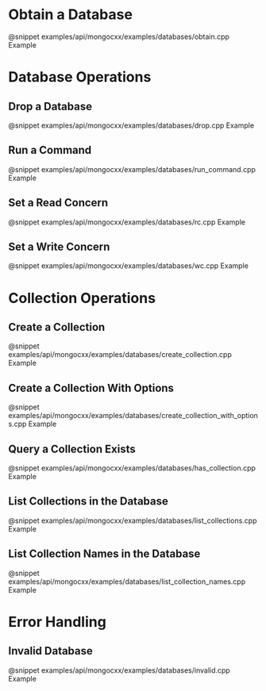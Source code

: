 # Obtain a Database

@snippet examples/api/mongocxx/examples/databases/obtain.cpp Example

# Database Operations

## Drop a Database

@snippet examples/api/mongocxx/examples/databases/drop.cpp Example

## Run a Command

@snippet examples/api/mongocxx/examples/databases/run_command.cpp Example

## Set a Read Concern

@snippet examples/api/mongocxx/examples/databases/rc.cpp Example

## Set a Write Concern

@snippet examples/api/mongocxx/examples/databases/wc.cpp Example

# Collection Operations

## Create a Collection

@snippet examples/api/mongocxx/examples/databases/create_collection.cpp Example

## Create a Collection With Options

@snippet examples/api/mongocxx/examples/databases/create_collection_with_options.cpp Example

## Query a Collection Exists

@snippet examples/api/mongocxx/examples/databases/has_collection.cpp Example

## List Collections in the Database

@snippet examples/api/mongocxx/examples/databases/list_collections.cpp Example

## List Collection Names in the Database

@snippet examples/api/mongocxx/examples/databases/list_collection_names.cpp Example

# Error Handling

## Invalid Database

@snippet examples/api/mongocxx/examples/databases/invalid.cpp Example
